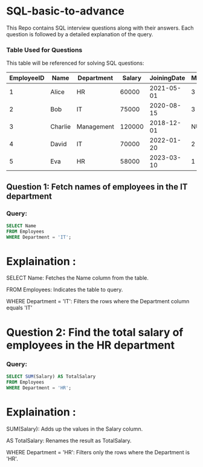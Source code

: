 # SQL-basic-to-advance
This Repo contains SQL interview questions along with their answers. Each question is followed by a detailed explanation of the query.

### Table Used for Questions

This table will be referenced for solving SQL questions:

| EmployeeID | Name       | Department  | Salary | JoiningDate | ManagerID |
|------------|------------|-------------|--------|-------------|-----------|
| 1          | Alice      | HR          | 60000  | 2021-05-01  | 3         |
| 2          | Bob        | IT          | 75000  | 2020-08-15  | 3         |
| 3          | Charlie    | Management  | 120000 | 2018-12-01  | NULL      |
| 4          | David      | IT          | 70000  | 2022-01-20  | 2         |
| 5          | Eva        | HR          | 58000  | 2023-03-10  | 1         |

## Question 1: Fetch names of employees in the IT department
### Query:
```sql
SELECT Name 
FROM Employees 
WHERE Department = 'IT';
```
# Explaination :
SELECT Name: Fetches the Name column from the table.

FROM Employees: Indicates the table to query.

WHERE Department = 'IT': Filters the rows where the Department column equals 'IT'

# Question 2: Find the total salary of employees in the HR department
### Query:
```sql
SELECT SUM(Salary) AS TotalSalary
FROM Employees
WHERE Department = 'HR';
```
# Explaination :
SUM(Salary): Adds up the values in the Salary column.

AS TotalSalary: Renames the result as TotalSalary.

WHERE Department = 'HR': Filters only the rows where the Department is 'HR'.
